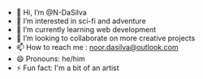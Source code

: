 - 👋 Hi, I’m @N-DaSilva
- 👀 I’m interested in sci-fi and adventure
- 🌱 I’m currently learning web development
- 💞️ I’m looking to collaborate on more creative projects
- 📫 How to reach me : noor.dasilva@outlook.com
- 😄 Pronouns: he/him
- ⚡ Fun fact: I'm a bit of an artist

<!---
N-DaSilva/N-DaSilva is a ✨ special ✨ repository because its `README.md` (this file) appears on your GitHub profile.
You can click the Preview link to take a look at your changes.
--->
